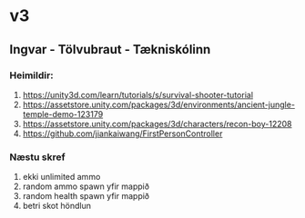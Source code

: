 # v3
## Ingvar - Tölvubraut - Tækniskólinn
### Heimildir:
1. https://unity3d.com/learn/tutorials/s/survival-shooter-tutorial
2. https://assetstore.unity.com/packages/3d/environments/ancient-jungle-temple-demo-123179
3. https://assetstore.unity.com/packages/3d/characters/recon-boy-12208
4. https://github.com/jiankaiwang/FirstPersonController
### Næstu skref
1. ekki unlimited ammo
2. random ammo spawn yfir mappið
3. random health spawn yfir mappið
4. betri skot höndlun
